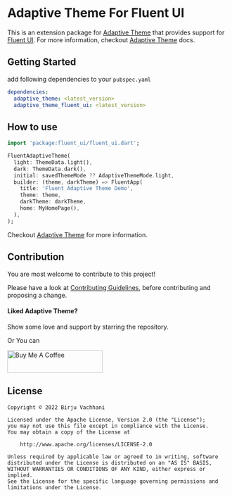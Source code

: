 # Adaptive Theme For Fluent UI

This is an extension package for [Adaptive Theme](https://pub.dev/packages/adaptive_theme) that provides support
for [Fluent UI](https://pub.dev/packages/fluent_ui). For more information,
checkout [Adaptive Theme](https://pub.dev/packages/adaptive_theme) docs.

## Getting Started

add following dependencies to your `pubspec.yaml`

```yaml
dependencies:
  adaptive_theme: <latest_version>
  adaptive_theme_fluent_ui: <latest_version>
```

## How to use

```dart
import 'package:fluent_ui/fluent_ui.dart';

FluentAdaptiveTheme(
  light: ThemeData.light(),
  dark: ThemeData.dark(),
  initial: savedThemeMode ?? AdaptiveThemeMode.light,
  builder: (theme, darkTheme) => FluentApp(
    title: 'Fluent Adaptive Theme Demo',
    theme: theme,
    darkTheme: darkTheme,
    home: MyHomePage(),
  ),
);
```

Checkout [Adaptive Theme](https://pub.dev/packages/adaptive_theme) for more information.

## Contribution

You are most welcome to contribute to this project!

Please have a look
at [Contributing Guidelines](https://github.com/BirjuVachhani/adaptive_theme_fluent_ui/blob/main/CONTRIBUTING.md), before
contributing and proposing a change.

#### Liked Adaptive Theme?

Show some love and support by starring the repository.

Or You can

<a href="https://www.buymeacoffee.com/birjuvachhani" target="_blank"><img src="https://cdn.buymeacoffee.com/buttons/default-blue.png" alt="Buy Me A Coffee" style="height: 51px !important;width: 217px !important;" ></a>

## License

```
Copyright © 2022 Birju Vachhani

Licensed under the Apache License, Version 2.0 (the "License");
you may not use this file except in compliance with the License.
You may obtain a copy of the License at

    http://www.apache.org/licenses/LICENSE-2.0

Unless required by applicable law or agreed to in writing, software
distributed under the License is distributed on an "AS IS" BASIS,
WITHOUT WARRANTIES OR CONDITIONS OF ANY KIND, either express or implied.
See the License for the specific language governing permissions and
limitations under the License.
```
